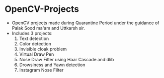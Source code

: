 # OpenCV-Projects
* OpenCV projects made during Quarantine Period under the guidance of Palak Sood ma'am and Uttkarsh  sir.
* Includes 3 projects:
  1. Text detection
  2. Color detection
  3. Invisible cloak problem
  4. Virtual Draw Pen
  5. Nose Draw Filter using Haar Cascade and dlib
  6. Drowsiness and Yawn detection
  7. Instagram Nose Filter
